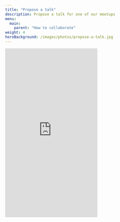 ```yaml
---
title: "Propose a talk"
description: Propose a talk for one of our meetups
menu:
  main:
    parent: "How to collaborate"
weight: 4
heroBackground: /images/photos/propose-a-talk.jpg
---
```


<iframe src="https://docs.google.com/forms/d/13mlS704es_BkALALScL6wmROhyDqdag74ShPYo1yt2A/viewform" class="w-100"  style="height:550px" scrolling="yes" frameborder="0" webkitallowfullscreen="" mozallowfullscreen="" allowfullscreen=""></iframe>
